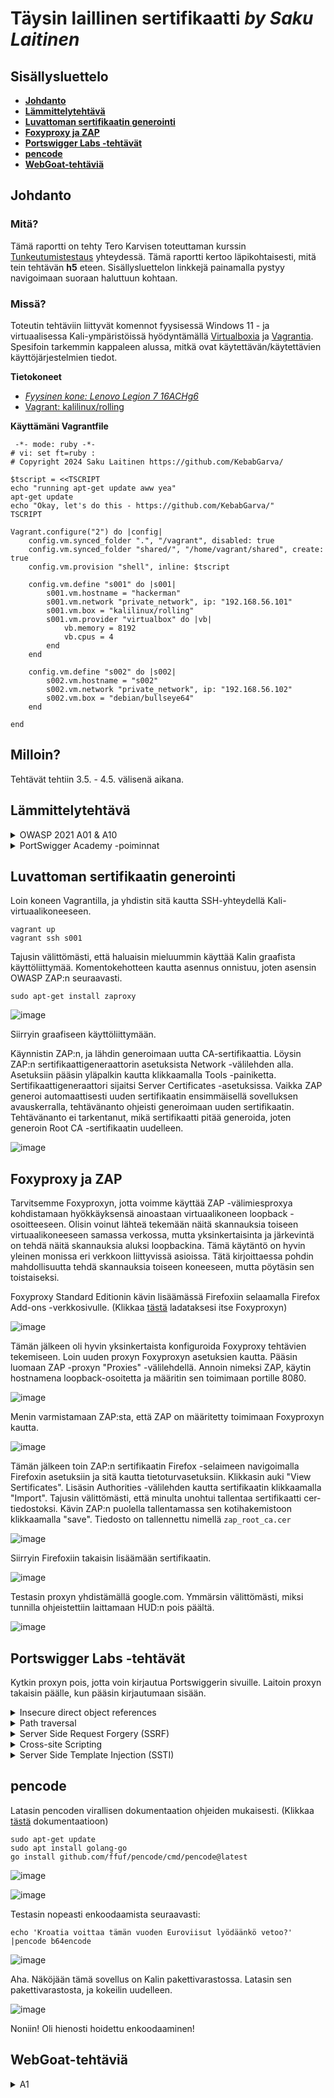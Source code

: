 # Täysin laillinen sertifikaatti _by Saku Laitinen_

## Sisällysluettelo

- **[Johdanto](https://github.com/KebabGarva/Tunkeutumistestaus2024-bgu248/edit/main/h5.md#johdanto)**
- **[Lämmittelytehtävä](https://github.com/KebabGarva/Tunkeutumistestaus2024-bgu248/blob/main/h5.md#Lämmittelytehtävä)**
- **[Luvattoman sertifikaatin generointi](https://github.com/KebabGarva/Tunkeutumistestaus2024-bgu248/blob/main/h5.md#luvattoman-sertifikaatin-generointi)**
- **[Foxyproxy ja ZAP](https://github.com/KebabGarva/Tunkeutumistestaus2024-bgu248/blob/main/h5.md#foxyproxy-ja-zap)**
- **[Portswigger Labs -tehtävät](https://github.com/KebabGarva/Tunkeutumistestaus2024-bgu248/blob/main/h5.md#Portswigger-Labs--tehtävät)**
- **[pencode](https://github.com/KebabGarva/Tunkeutumistestaus2024-bgu248/blob/main/h5.md#pencode)**
- **[WebGoat-tehtäviä](https://github.com/KebabGarva/Tunkeutumistestaus2024-bgu248/blob/main/h5.md#WebGoat-tehtäviä)**

## Johdanto

### Mitä?

Tämä raportti on tehty Tero Karvisen toteuttaman kurssin [Tunkeutumistestaus](https://terokarvinen.com/2024/eettinen-hakkerointi-2024/) yhteydessä.
Tämä raportti kertoo läpikohtaisesti, mitä tein tehtävän **h5** eteen.
Sisällysluettelon linkkejä painamalla pystyy navigoimaan suoraan haluttuun kohtaan.

### Missä?

Toteutin tehtäviin liittyvät komennot fyysisessä Windows 11 - ja virtuaalisessa Kali-ympäristöissä hyödyntämällä [Virtualboxia](https://www.virtualbox.org/) ja [Vagrantia](https://developer.hashicorp.com/vagrant).
Spesifoin tarkemmin kappaleen alussa, mitkä ovat käytettävän/käytettävien käyttöjärjestelmien tiedot. 

**Tietokoneet**

- [*Fyysinen kone: Lenovo Legion 7 16ACHg6*](https://nanoreview.net/en/laptop/lenovo-legion-7-2021-amd?m=c.1_g.3_r.3_s.3)
- [Vagrant: kalilinux/rolling](https://app.vagrantup.com/kalilinux/boxes/rolling)

**Käyttämäni Vagrantfile**

```
 -*- mode: ruby -*-
# vi: set ft=ruby :
# Copyright 2024 Saku Laitinen https://github.com/KebabGarva/

$tscript = <<TSCRIPT
echo "running apt-get update aww yea"
apt-get update
echo "Okay, let's do this - https://github.com/KebabGarva/"
TSCRIPT

Vagrant.configure("2") do |config|
	config.vm.synced_folder ".", "/vagrant", disabled: true
	config.vm.synced_folder "shared/", "/home/vagrant/shared", create: true
	config.vm.provision "shell", inline: $tscript

	config.vm.define "s001" do |s001|
		s001.vm.hostname = "hackerman"
		s001.vm.network "private_network", ip: "192.168.56.101"
		s001.vm.box = "kalilinux/rolling"
		s001.vm.provider "virtualbox" do |vb|
			vb.memory = 8192
			vb.cpus = 4
		end
	end

	config.vm.define "s002" do |s002|
		s002.vm.hostname = "s002"
		s002.vm.network "private_network", ip: "192.168.56.102"
		s002.vm.box = "debian/bullseye64"
	end
	
end
```



## Milloin?

Tehtävät tehtiin 3.5. - 4.5. välisenä aikana.

## Lämmittelytehtävä

<details>

<summary>OWASP 2021 A01 & A10</summary>

### A01: Broken Access Control

- Kulunvalvonnan haavoittuvuus, joka tyypillisesti johtaa luvattomaan tietojen luovuttamiseen, muuttamiseen tai tuhoamiseen.
- Konkreettiset esimerkit haavoittuvasta kulunvalvonnat ovat esimerkiksi
  - Järjestelmää hallinnoivien ominaisuuksien myöntäminen liian kevyin perustein
  - URL-osoitteen muokkaaminen tai API-pyyntöjä muokkaavan hyökkäyksen käyttäminen
  - toisen tilin katselu tai muokkaamisen salliminen hyödyntämällä annettua yksilöllistä tunnusta
  - POST-, PUT- ja DELELTE -käyttöoikeuksien puuttuminen API:sta
  - etuoikeuksien korottamista esittämällä olevan kirjautunut tai toimivan järjestelmänvalvojana
  - Metatietojen, kuten JWT (JSON Web Token) -käyttöoikeustunnisteen manipulointi .
  - CORS (Cross-origin resource sharing) virheellinen määrittäminen johtaa luvattomaan API-pääsyyn luottamattomista lähteistä.
  - pakottamalla sivun antamaan pääsyn sivulla todentamattomalla käyttäjällä
 
https://owasp.org/Top10/A01_2021-Broken_Access_Control/
  
### A10: Server-Side Request Forgery (SSRF)

- SSRF-virhe ilmaantuu silloin, kun verkkosovellus hakee etäresursseja todentamatta käyttäjän toimittamaa URL -osoitetta.
  - Hyökkääjä voi virhettä hyväksikäyttämällä pakottaa verkkosovelluksen palauttamaan tietoja yrityksen sisäverkosta viallisen internettiin yhdistetyn palvelimen kautta.
- Kyseistä haavoittuvuutta käyttävät hyökkäykset yleistyvät kovaa vauhtia johtuen pilvipalveluihin laajasta siirtymisestä ja verkkojen arkkitehtuurien monimutkaistumisesta.
- Esimerkiksi API:n osoitteen muokkaaminen localhostiin on tyypillinen tapa toteuttaa SSRF-hyökkäys.

https://owasp.org/Top10/A10_2021-Server-Side_Request_Forgery_%28SSRF%29/

</details>

<details>

<summary>PortSwigger Academy -poiminnat</summary>

### Insecure direct object references (IDOR)

- Yksinkertaisimmillaan hyökkääjä muokkaa URL-osoitetta niin, että hän pääsee suoraan käsiksi haluamaan luvattomaan tiedostoon.
- Käytännössä koneen tietoja pääsee muokkaamaan suoraan internetistä.

https://portswigger.net/web-security/access-control/idor

### Path traversal
  
- Hyödyntää haavoittuvuutta HTML-protokollassa
  - Jos hyökkääjän pyyntöä ei validoida, hän voi pahimassa tapauksessa päästä tietokoneen salasanatiedostoihin käsiksi muokkaamalla ainoastaan URL-osoitetta.

https://portswigger.net/web-security/file-path-traversal

### Server-side template injection

- Hyökkääjä injektoi haittaohjelman, joka toteutetaan palvelinpuolella, verkkosivujen pohjan generoimismoottoriin
- Hyökkäysstä on vaikea havaita, koska hyökkääjä piilottaa dataa verkkosivujen pohjiin piilottaakseen datankäsittelyä.
  - Kyseiset injektiot toteutetaan ulkopuolelta, mutta pyyntöjä käsitellään palvelinpuolella 
  - Haittaohjelma voi pahimassa tapauksessa saada täyden hallinnan palvelimesta, koska hyökkääjä voi mielivaltaisesti komentaa mallimoottorin generoimaan hänelle pääsyoikeudet.
 
https://portswigger.net/web-security/server-side-template-injection

### Cross-site scripting (XSS)

- Hyökkääjä muokkaa esimerkiksi HTTP-pyyntöä toteuttamaan skriptin uhrin koneella.
  - Hyökkääjä lähettää uhrille muokatun URL-osoitteen, joka sisältää toteutettavan skriptin, joka komentaa käyttäjän selaimen esimerkiksi toteuttamaan haitallisen skriptin, joka ladataan toiselta palvelimelta.
 
https://portswigger.net/web-security/cross-site-scripting
  
</details>


## Luvattoman sertifikaatin generointi

Loin koneen Vagrantilla, ja yhdistin sitä kautta SSH-yhteydellä Kali-virtuaalikoneeseen.

```
vagrant up
vagrant ssh s001
```
Tajusin välittömästi, että haluaisin mieluummin käyttää Kalin graafista käyttöliittymää. Komentokehotteen kautta asennus onnistuu, joten asensin OWASP ZAP:n seuraavasti.

```
sudo apt-get install zaproxy
```

![image](https://github.com/KebabGarva/Tunkeutumistestaus2024-bgu248/assets/89390996/159fad5e-9dbb-42cc-a793-680f460e23ba)

Siirryin graafiseen käyttöliittymään. 


Käynnistin ZAP:n, ja lähdin generoimaan uutta CA-sertifikaattia. Löysin ZAP:n sertifikaattigeneraattorin asetuksista Network -välilehden alla. Asetuksiin pääsin yläpalkin kautta klikkaamalla Tools -painiketta. Sertifikaattigeneraattori sijaitsi Server Certificates -asetuksissa.  Vaikka ZAP generoi automaattisesti uuden sertifikaatin ensimmäisellä sovelluksen avauskerralla, tehtävänanto ohjeisti generoimaan uuden sertifikaatin. Tehtävänanto ei tarkentanut, mikä sertifikaatti pitää generoida, joten generoin Root CA -sertifikaatin uudelleen.

![image](https://github.com/KebabGarva/Tunkeutumistestaus2024-bgu248/assets/89390996/d1914fdf-f16c-4dea-ae8f-810ddb9ad3de)


## Foxyproxy ja ZAP

Tarvitsemme Foxyproxyn, jotta voimme käyttää ZAP -välimiesproxya kohdistamaan hyökkäyksensä ainoastaan virtuaalikoneen loopback -osoitteeseen. Olisin voinut lähteä tekemään näitä skannauksia toiseen virtuaalikoneeseen samassa verkossa, mutta yksinkertaisinta ja järkevintä on tehdä näitä skannauksia aluksi loopbackina. Tämä käytäntö on hyvin yleinen monissa eri verkkoon liittyvissä asioissa. Tätä kirjoittaessa pohdin mahdollisuutta tehdä skannauksia toiseen koneeseen, mutta pöytäsin sen toistaiseksi.

Foxyproxy Standard Editionin kävin lisäämässä Firefoxiin selaamalla Firefox Add-ons -verkkosivulle. (Klikkaa [tästä](https://addons.mozilla.org/en-US/firefox/addon/foxyproxy-standard/) ladataksesi itse Foxyproxyn)  

![image](https://github.com/KebabGarva/Tunkeutumistestaus2024-bgu248/assets/89390996/669682f4-28c1-45a1-84f5-037b4c5f8d29)

Tämän jälkeen oli hyvin yksinkertaista konfiguroida Foxyproxy tehtävien tekemiseen. Loin uuden proxyn Foxyproxyn asetuksien kautta. Pääsin luomaan ZAP -proxyn "Proxies" -välilehdellä. Annoin nimeksi ZAP, käytin hostnamena loopback-osoitetta ja määritin sen toimimaan portille 8080.


![image](https://github.com/KebabGarva/Tunkeutumistestaus2024-bgu248/assets/89390996/4b775dfa-dddc-4a43-8cad-c2229f3b0acc)

Menin varmistamaan ZAP:sta, että ZAP on määritetty toimimaan Foxyproxyn kautta.

![image](https://github.com/KebabGarva/Tunkeutumistestaus2024-bgu248/assets/89390996/599b3618-46a1-405b-9793-cc6a8eeed32b)

Tämän jälkeen toin ZAP:n sertifikaatin Firefox -selaimeen navigoimalla Firefoxin asetuksiin ja sitä kautta tietoturvasetuksiin. Klikkasin auki "View Sertificates". Lisäsin Authorities -välilehden kautta sertifikaatin klikkaamalla "Import". Tajusin välittömästi, että minulta unohtui tallentaa sertifikaatti cer-tiedostoksi. Kävin ZAP:n puolella tallentamassa sen kotihakemistoon klikkaamalla "save". Tiedosto on tallennettu nimellä `zap_root_ca.cer`

![image](https://github.com/KebabGarva/Tunkeutumistestaus2024-bgu248/assets/89390996/a33f5d13-391b-4439-8b4f-7152cb05b313)

Siirryin Firefoxiin takaisin lisäämään sertifikaatin. 

![image](https://github.com/KebabGarva/Tunkeutumistestaus2024-bgu248/assets/89390996/c28e15d1-1426-489e-9507-cb29135394c1)

Testasin proxyn yhdistämällä google.com. Ymmärsin välittömästi, miksi tunnilla ohjeistettiin laittamaan HUD:n pois päältä.

![image](https://github.com/KebabGarva/Tunkeutumistestaus2024-bgu248/assets/89390996/04660756-1ca6-4667-96f8-47eba33edcc7)


## Portswigger Labs -tehtävät

Kytkin proxyn pois, jotta voin kirjautua Portswiggerin sivuille. Laitoin proxyn takaisin päälle, kun pääsin kirjautumaan sisään.

<details>

<summary>Insecure direct object references</summary>

### Nopeaa IDOR -meininkiä

Tämä tehtävä oli itsestäänselvä. Testasin muutaman kerran, miten chat-logit tallentuvat. Testasin kaksi kertaa, ennen kun menin ZAP:n kautta katsomaan tuloksia. 

ZAP löysi download-transcript-hakemiston HTTP-pyyntöni kautta. Kiinnitin huomiota siihen, että ensimmäinen lataamani tiedosto on nimellä "2.txt", joten luonnollisesti halusin nähdä, onko "1.txt" -tiedostoa olemassa. 

![image](https://github.com/KebabGarva/Tunkeutumistestaus2024-bgu248/assets/89390996/93e205f9-fd99-4866-bb7a-0b4fed2128a2)

Kyseinen tiedosto on olemassa. Chatista näkyy selvästi carloksen salasana. Kopioin salasanan leikepöydälle, ja yritin kirjautua carloksen tilille.

![image](https://github.com/KebabGarva/Tunkeutumistestaus2024-bgu248/assets/89390996/f7357e94-24a2-47e2-9507-fae9512cb441)

![image](https://github.com/KebabGarva/Tunkeutumistestaus2024-bgu248/assets/89390996/a38aef3d-f26d-4e7f-84c3-92e41bb4d0a6)

Tehtävä onnistui! Nyt voin esimerkiksi päivittää sähköpostiosoitteen, ja käytännössä pölliä hänen tilinsä kokonaan.

</details>

<details>

<summary>Path traversal</summary>


### Simple case

Sain tehtävän tehtyä muokkaamalla pyyntöä palauttamaan `etc/passwd` -tiedoston. Kokeilin ensin absoluuttista polkua, mutta en onnistunut. Suhteellinen polku onnistui

![image](https://github.com/KebabGarva/Tunkeutumistestaus2024-bgu248/assets/89390996/2d32cf70-78f2-4e31-964b-2e71da189065)


![image](https://github.com/KebabGarva/Tunkeutumistestaus2024-bgu248/assets/89390996/aacb4879-77e3-4931-b702-e73bdeac8677)

![image](https://github.com/KebabGarva/Tunkeutumistestaus2024-bgu248/assets/89390996/48aadf98-2d90-4f8b-ad57-61a631429099)


### Traversal sequences blocked with absolute path bypass

Aijaa. Tässä otsikossa lukee, että pitää testata absoluuttista polkua hyödyntämällä. Toimin kuin edellisen tehtävän kaavalla, mutta tällä kertaa kokeilin ensimmäisenä absoluuttista polkua.

![image](https://github.com/KebabGarva/Tunkeutumistestaus2024-bgu248/assets/89390996/f7ca8094-f10a-481a-b485-fc6dbeb83036)

![image](https://github.com/KebabGarva/Tunkeutumistestaus2024-bgu248/assets/89390996/b135d62f-4c5b-454e-98fb-955e0ad1d893)

![image](https://github.com/KebabGarva/Tunkeutumistestaus2024-bgu248/assets/89390996/2dc8415c-392a-4f5b-a770-1d594c113faf)

Olin hyvin hämmentynyt, miksi absoluuttinen polku toimi tällä kertaa.


### Traversal sequences stripped non-recursively

Tehtävä ohjeistuksen perusteella oli käytettävä haavoittuvuuden puolustusta itseään vastaan eli `....//`. Puolustus poistaa aina kaksi pistettä ja kauttaviivan, joten lisäsin yksinkertaisesti kaksi pistettä ja kauttaviivan saadakseni `../` pyyntöön.

![image](https://github.com/KebabGarva/Tunkeutumistestaus2024-bgu248/assets/89390996/92c3e4e5-4d53-4183-92d7-8bbdc51ff77c)

![image](https://github.com/KebabGarva/Tunkeutumistestaus2024-bgu248/assets/89390996/b252ec95-dcac-427d-abc9-fba6e2868179)

</details>

<details>

<summary>Server Side Request Forgery (SSRF)</summary>

### Stockapi on hieman rikki

Manuaalisen pyyntöeditorin kautta pääsin muokkaamaan stockApi -parametrin loopback -osoitteeseen. ZAP teki tästä hyvin helppoa.

![image](https://github.com/KebabGarva/Tunkeutumistestaus2024-bgu248/assets/89390996/529da8ff-fdec-4abd-b770-ef61c083001f)


![image](https://github.com/KebabGarva/Tunkeutumistestaus2024-bgu248/assets/89390996/89d1c5bb-e21e-4517-8862-dc7ab14595ab)


![image](https://github.com/KebabGarva/Tunkeutumistestaus2024-bgu248/assets/89390996/4150ce5c-fc88-4891-8bb1-711908ad7595)

Sanoin hyvästit carlokselle.

![image](https://github.com/KebabGarva/Tunkeutumistestaus2024-bgu248/assets/89390996/7492f39d-7dde-473f-95a2-4dc6ee518fee)


</details>

<details>

<summary>Cross-site Scripting</summary>


### Reflected XSS into HTML context with nothing encoded

Tehtävänanto oli yksinkertainen, joten toimenpiteeni oli myös yksinkertainen. Kirjoitin hakukenttään `<script>alert('suuri operaatio buahahahhaah')</script>`

![image](https://github.com/KebabGarva/Tunkeutumistestaus2024-bgu248/assets/89390996/50a04565-df53-4cc0-9685-451e5019c1ba)

![image](https://github.com/KebabGarva/Tunkeutumistestaus2024-bgu248/assets/89390996/2b8968e2-08c7-44e3-9a3b-1d5935af4924)

### Stored XSS into HTML context with nothing encoded

Kommenttiosioon kirjoitin hauskan skriptin.

![image](https://github.com/KebabGarva/Tunkeutumistestaus2024-bgu248/assets/89390996/2fc8fbc3-7523-4273-aa50-b27144f7eb68)

![image](https://github.com/KebabGarva/Tunkeutumistestaus2024-bgu248/assets/89390996/58ee3097-bbbb-4987-a5c0-a8abee2bed8a)


</details>

<details>

<summary>Server Side Template Injection (SSTI)</summary>

### 

Jätin tämän viimeiseksi, koska kuulema tämä oli vaikein tehtävä. Portswiggerin dokumentaation mukaan voi injektoida erikoismerkkejä verkkopohjaan palauttaakseen kyseisen verkkopohjatyökalun. (Lainasin [tämän](https://portswigger.net/web-security/server-side-template-injection) artikkelin esimerkkiä.) Pistin `${{<%[%'"}}%\` kenttään.

![image](https://github.com/KebabGarva/Tunkeutumistestaus2024-bgu248/assets/89390996/7235bc96-c98b-42b5-ace4-667dd484cf42)

Django oli käytössä. Pistin googleen "Django secret key", ja tarkistin Djangon dokumentaatiosta funktion `SECRET_KEY` olevan olemassa.

![image](https://github.com/KebabGarva/Tunkeutumistestaus2024-bgu248/assets/89390996/c20be73f-1be8-44ec-8073-a7d8c15f2b3e)

![image](https://github.com/KebabGarva/Tunkeutumistestaus2024-bgu248/assets/89390996/58471197-41a1-4b3f-b978-cba854ca0542)

Kokeilin seuraavaa syötettä.

```
{{settings.SECRET_KEY}}
```
![image](https://github.com/KebabGarva/Tunkeutumistestaus2024-bgu248/assets/89390996/17988d86-bda5-4a8b-a2ff-6174b8a1b1bb)

Sieltähän se avain paljastui! Jes! 

![image](https://github.com/KebabGarva/Tunkeutumistestaus2024-bgu248/assets/89390996/f3dd89cd-47ae-4e9a-8ce2-f45e49f9fbb8)

</details>

## pencode

Latasin pencoden virallisen dokumentaation ohjeiden mukaisesti. (Klikkaa [tästä](https://github.com/ffuf/pencode) dokumentaatioon)

```
sudo apt-get update
sudo apt install golang-go
go install github.com/ffuf/pencode/cmd/pencode@latest
```
![image](https://github.com/KebabGarva/Tunkeutumistestaus2024-bgu248/assets/89390996/8e8e64af-9428-4908-aa79-e97499b451c0)

![image](https://github.com/KebabGarva/Tunkeutumistestaus2024-bgu248/assets/89390996/c1712a94-926f-4a51-8abc-7cbbcad77426)

Testasin nopeasti enkoodaamista seuraavasti:

```
echo 'Kroatia voittaa tämän vuoden Euroviisut lyödäänkö vetoo?' |pencode b64encode 
```

![image](https://github.com/KebabGarva/Tunkeutumistestaus2024-bgu248/assets/89390996/eff48d93-4cbb-4e96-a2d1-679bcb28d456)

Aha. Näköjään tämä sovellus on Kalin pakettivarastossa. Latasin sen pakettivarastosta, ja kokeilin uudelleen.

![image](https://github.com/KebabGarva/Tunkeutumistestaus2024-bgu248/assets/89390996/a68c00b5-f973-4c37-bf83-77bd7f93dcbf)

Noniin! Oli hienosti hoidettu enkoodaaminen!

## WebGoat-tehtäviä

<details>

<summary>A1</summary>

### Hijacking a session

Aluksi tehtävä tuntui ylitsepääsemättömältä, mutta sain lopulta ratkaistua sen. Jotta pystyisin kokeilemaan erilaisia tokeneja, minun oli generoitava ne. ZAP:iin piti ladata lisäosa kuin Token Generation and Analysis. Se generoi pseudosatunnaisesti valitseman evästeen perusteella erilaisia evästeitä.

![image](https://github.com/KebabGarva/Tunkeutumistestaus2024-bgu248/assets/89390996/9bd8b1cd-be44-4993-8c7c-61faa89487ec)

Käytin näitä asetuksia avaimien generointiin.

![image](https://github.com/KebabGarva/Tunkeutumistestaus2024-bgu248/assets/89390996/718229a8-ed47-43f1-a24f-c0e85d87287b)

```
cookie
hijack_cookie
check
30000
```
Tallensin tiedoston kotikansioon nimellä `tokens`. Tämän jälkeen luokittelin kaikki tokenit `sort` -komennolla

```
sort tokens
```
![image](https://github.com/KebabGarva/Tunkeutumistestaus2024-bgu248/assets/89390996/35dd0106-68a0-48b1-b2db-fbdffcd960f3)

![image](https://github.com/KebabGarva/Tunkeutumistestaus2024-bgu248/assets/89390996/e12b5057-3931-48ff-b957-822e802ed6da)

Tarkoitus oli löytää poikkeavuuksia evästeissä. Esimerkkinä on punaisella laatikoidut evästeet:

![image](https://github.com/KebabGarva/Tunkeutumistestaus2024-bgu248/assets/89390996/15e1f1a1-8724-4e87-bca3-300cab834916)

Ihan kuin noiden välistä puuttuisi numerosarja `6140566953025662312-1714867535094`. Ajattelin etukäteen, jos kyseinen numerosarja ei toimi, kasvattaisin numerosarjan toista osaa enintään yhdellä. Muuten numerosarjan toista osaa kasvatetaan siihen asti, kunnes se on yhtä suuri kuin alla olevan numerosarjan toisen osan numero. Esimerkiksi numeroa `1714867573` kasvatetaan yhdellä siihen asti, kunnes se on `1714867576`

![image](https://github.com/KebabGarva/Tunkeutumistestaus2024-bgu248/assets/89390996/092e1012-b72a-4b95-b222-72eef930d86b)

Requesterilla generoin pyynnön, johon pistin haluamani arvon evästeelle hijack_cookie. Bodyyn kirjoitin käyttäjänimi- ja salasana-arvot. 

Tällä logiikalla sain ratkaistua tämän tehtävän. Evästenumero `6140566953025662312-1714867535094` oli avain tehtävän ratkaisuun.


![image](https://github.com/KebabGarva/Tunkeutumistestaus2024-bgu248/assets/89390996/ab815547-7bf7-448a-8904-67d08d73cd9d)

### Insecure Direct Object References

`http://127.0.0.1:8888/WebGoat/IDOR/profile`

![image](https://github.com/KebabGarva/Tunkeutumistestaus2024-bgu248/assets/89390996/7124ddbc-a8dd-44cd-a0f3-793fb2d59b28)

HUOM!!

Johtuen WebGoatin epävakaasta toimimisesta, lopetin tehtävien tekemisen kesken, ja jatkan raportointia palautusajankohdan jälkeen.


</details>


